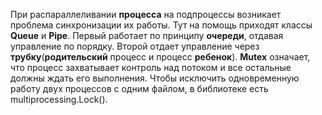 При распараллеливании **процесса** на подпроцессы возникает проблема синхронизации их работы.
Тут на помощь приходят классы __Queue__ и __Pipe__. Первый работает по принципу __очереди__, отдавая управление по порядку. Второй
отдает управление через __**трубку**__(__родительский__ процесс и процесс __ребенок__). __Mutex__ означает, что процесс захватывает контроль над потоком и все остальные должны ждать его выполнения.
Чтобы исключить одновременную работу двух процессов с одним файлом, в библиотеке есть multiprocessing.Lock().